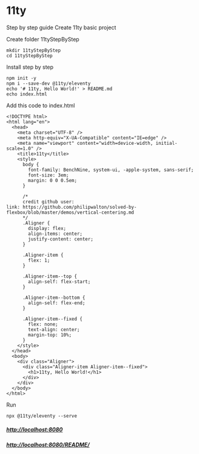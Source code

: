 # 11ty
Step by step guide Create 11ty basic project

Create folder 11tyStepByStep
```
mkdir 11tyStepByStep
cd 11tyStepByStep
```

Install step by step
```
npm init -y
npm i --save-dev @11ty/eleventy
echo '# 11ty, Hello World!' > README.md
echo index.html
```

Add this code to index.html
```
<!DOCTYPE html>
<html lang="en">
  <head>
    <meta charset="UTF-8" />
    <meta http-equiv="X-UA-Compatible" content="IE=edge" />
    <meta name="viewport" content="width=device-width, initial-scale=1.0" />
    <title>11ty</title>
    <style>
      body {
        font-family: BenchNine, system-ui, -apple-system, sans-serif;
        font-size: 3em;
        margin: 0 0 0.5em;
      }

      /*
      credit github user:
link: https://github.com/philipwalton/solved-by-flexbox/blob/master/demos/vertical-centering.md
      */
      .Aligner {
        display: flex;
        align-items: center;
        justify-content: center;
      }

      .Aligner-item {
        flex: 1;
      }

      .Aligner-item--top {
        align-self: flex-start;
      }

      .Aligner-item--bottom {
        align-self: flex-end;
      }

      .Aligner-item--fixed {
        flex: none;
        text-align: center;
        margin-top: 10%;
      }
    </style>
  </head>
  <body>
    <div class="Aligner">
      <div class="Aligner-item Aligner-item--fixed">
        <h1>11ty, Hello World!</h1>
      </div>
    </div>
  </body>
</html>
```

Run
```
npx @11ty/eleventy --serve
```

##### [http://localhost:8080](http://localhost:8080/)
##### [http://localhost:8080/README/](http://localhost:8080/README/)
